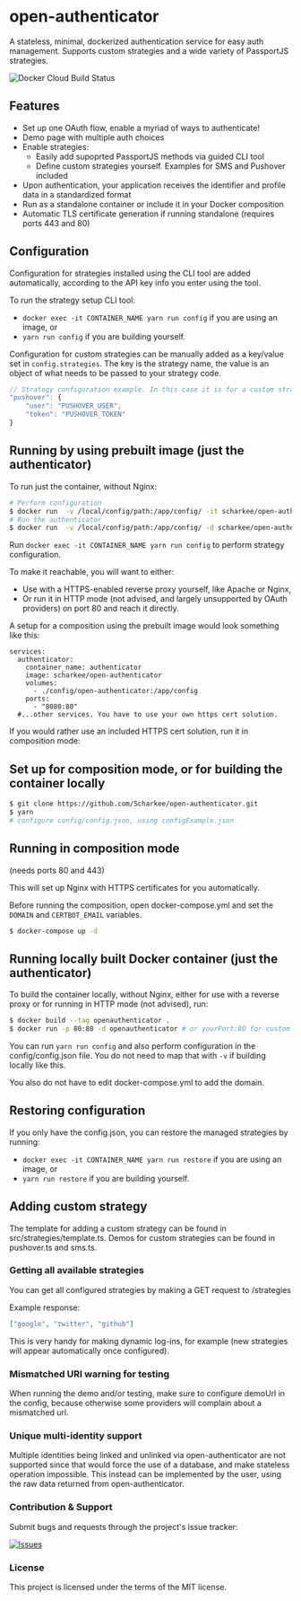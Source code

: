 # open-authenticator

A stateless, minimal, dockerized authentication service for easy auth management. Supports custom strategies and a wide variety of PassportJS strategies.

![Docker Cloud Build Status](https://img.shields.io/docker/cloud/build/scharkee/open-authenticator)

## Features

- Set up one OAuth flow, enable a myriad of ways to authenticate!
- Demo page with multiple auth choices
- Enable strategies:
  - Easily add supoprted PassportJS methods via guided CLI tool
  - Define custom strategies yourself. Examples for SMS and Pushover included
- Upon authentication, your application receives the identifier and profile data in a standardized format
- Run as a standalone container or include it in your Docker composition
- Automatic TLS certificate generation if running standalone (requires ports 443 and 80)

## Configuration

Configuration for strategies installed using the CLI tool are added automatically, according to the API key info you enter using the tool.

To run the strategy setup CLI tool:

- `docker exec -it CONTAINER_NAME yarn run config` if you are using an image, or
- `yarn run config` if you are building yourself.

Configuration for custom strategies can be manually added as a key/value set in `config.strategies`. The key is the strategy name, the value is an object of what needs to be passed to your strategy code.

```javascript
// Strategy configuration example. In this case it is for a custom strategy that requires a user and a token value, which is later used to send out confirmation notifications via Pushover.
"pushover": {
    "user": "PUSHOVER_USER",
    "token": "PUSHOVER_TOKEN"
}
```

## Running by using prebuilt image (just the authenticator)

To run just the container, without Nginx:

```bash
# Perform configuration
$ docker run  -v /local/config/path:/app/config/ -it scharkee/open-authenticator yarn run setup
# Run the authenticator
$ docker run  -v /local/config/path:/app/config/ -d scharkee/open-authenticator --name "authenticator"
```

Run `docker exec -it CONTAINER_NAME yarn run config` to perform strategy configuration.

To make it reachable, you will want to either:

- Use with a HTTPS-enabled reverse proxy yourself, like Apache or Nginx,
- Or run it in HTTP mode (not advised, and largely unsupported by OAuth providers) on port 80 and reach it directly.

A setup for a composition using the prebuilt image would look something like this:

```docker
services:
  authenticator:
    container_name: authenticator
    image: scharkee/open-authenticator
    volumes:
      - ./config/open-authenticator:/app/config
    ports:
      - "8080:80"
  #...other services. You have to use your own https cert solution.

```

If you would rather use an included HTTPS cert solution, run it in composition mode:

## Set up for composition mode, or for building the container locally

```bash
$ git clone https://github.com/Scharkee/open-authenticator.git
$ yarn
# configure config/config.json, using configExample.json
```

## Running in composition mode

(needs ports 80 and 443)

This will set up Nginx with HTTPS certificates for you automatically.

Before running the composition, open docker-compose.yml and set the `DOMAIN` and `CERTBOT_EMAIL` variables.

```bash
$ docker-compose up -d
```

## Running locally built Docker container (just the authenticator)

To build the container locally, without Nginx, either for use with a reverse proxy or for running in HTTP mode (not advised), run:

```bash
$ docker build --tag openauthenticator .
$ docker run -p 80:80 -d openauthenticator # or yourPort:80 for custom port
```

You can run `yarn run config` and also perform configuration in the config/config.json file. You do not need to map that with `-v` if building locally like this.

You also do not have to edit docker-compose.yml to add the domain.

## Restoring configuration

If you only have the config.json, you can restore the managed strategies by running:

- `docker exec -it CONTAINER_NAME yarn run restore` if you are using an image, or
- `yarn run restore` if you are building yourself.

## Adding custom strategy

The template for adding a custom strategy can be found in src/strategies/template.ts.
Demos for custom strategies can be found in pushover.ts and sms.ts.

### Getting all available strategies

You can get all configured strategies by making a GET request to /strategies

Example response:

```json
["google", "twitter", "github"]
```

This is very handy for making dynamic log-ins, for example (new strategies will appear automatically once configured).

### Mismatched URI warning for testing

When running the demo and/or testing, make sure to configure demoUrl in the config, because otherwise some providers will complain about a mismatched url.

### Unique multi-identity support

Multiple identities being linked and unlinked via open-authenticator are not supported since that would force the use of a database, and make stateless operation impossible. This instead can be implemented by the user, using the raw data returned from open-authenticator.

### Contribution & Support

Submit bugs and requests through the project's issue tracker:

[![Issues](http://img.shields.io/github/issues/Scharkee/netcore-postgres-oauth-boiler.svg)](https://github.com/Scharkee/netcore-postgres-oauth-boiler/issues)

### License

This project is licensed under the terms of the MIT license.

